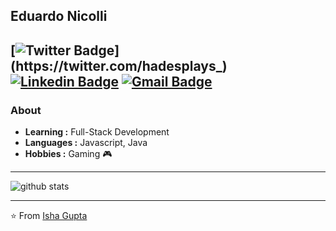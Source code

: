 ## Eduardo Nicolli
[![Twitter Badge](https://img.shields.io/badge/-Twitter-1ca0f1?style=flat-square&logo=twitter&logoColor=white&link=https://twitter.com/hadesplays_)](https://twitter.com/hadesplays_)  [![Linkedin Badge](https://img.shields.io/badge/-Eduardo_Nicolli-blue?style=flat-square&logo=Linkedin&logoColor=white&link=https://br.linkedin.com/in/eduardo-nicolli-a70196167//)](https://br.linkedin.com/in/eduardo-nicolli-a70196167) [![Gmail Badge](https://img.shields.io/badge/-edu.souza.ni@gmail.com-c14438?style=flat-square&logo=Gmail&logoColor=white&link=mailto:ishagupta2103@gmail.com)](mailto:edu.souza.ni@gmail.com)
---------------------------------------------------------------------------------------------------------------------------------------------------------------------------------
### About

-  **Learning :** Full-Stack Development
-  **Languages :** Javascript, Java
-  **Hobbies :** Gaming 🎮


---------------------------------------------------------------------------------------------------------------------------------------------------------------------------------

![github stats](https://github-readme-stats.vercel.app/api?username=hadessama1994&show_icons=true)

---------------------------------------------------------------------------------------------------------------------------------------------------------------------------------


⭐️ From [Isha Gupta](https://github.com/Isha2103)


